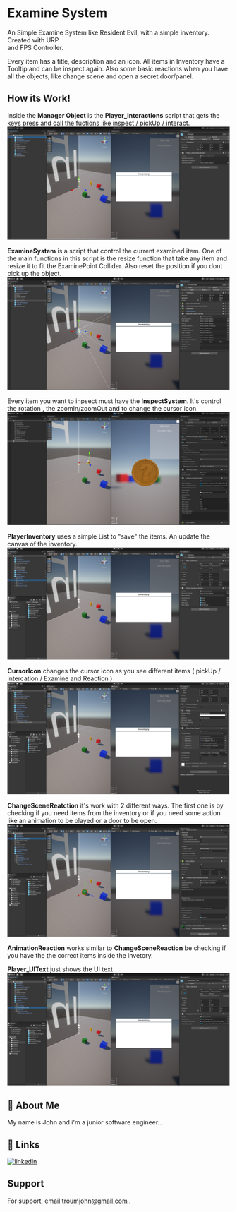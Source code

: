 # Examine System

An Simple Examine System like Resident Evil, with a simple inventory. Created with URP  
and FPS Controller.

Every item has a title, description and an icon. All items in Inventory have a Tooltip 
and can be inspect again.
Also some basic reactions when you have all the objects, like change scene 
and open a secret door/panel.

## How its Work!

Inside the __Manager Object__ is the __Player_Interactions__ script that gets the keys
press and call the fuctions like inspect / pickUp / interact.
![](GitImg/Manager.png)

__ExamineSystem__ is a script that control the current examined item. 
One of the main functions in this script is the resize function that take any item 
and resize it to fit the ExaminePoint Collider. Also reset the position if you 
dont pick up the object.
![](GitImg/Examine-FPS.png)

Every item you want to inpsect must have the __InspectSystem__. It's control the 
rotation , the zoomIn/zoomOut and to change the cursor icon.
![](GitImg/Inspect-Item.png)

__PlayerInventory__ uses a simple List<GameObject> to "save" the items. An update the 
canvas of the inventory.
![](GitImg/Inventory.png)

__CursorIcon__ changes the cursor icon as you see different items 
( pickUp / intercation / Examine and Reaction )
![](GitImg/Mouse_cursor.png)

__ChangeSceneReatction__ it's work with 2 different ways.
The first one is by checking if you need items from the inventory 
or if you need some action like an animation to be played or a door to be open.
![](GitImg/ChangeScene.png)

__AnimationReaction__ works similar to __ChangeSceneReaction__ be checking if you have 
the the correct items inside the invetory.

__Player_UIText__ just shows the UI text 
![](GitImg/Ui-info.png)





## 🚀 About Me
My name is John and i'm a junior software engineer...


## 🔗 Links
[![linkedin](https://img.shields.io/badge/linkedin-0A66C2?style=for-the-badge&logo=linkedin&logoColor=white)](https://www.linkedin.com/in/giannis-sakkas-a67587260/)

## Support

For support, email troumjohn@gmail.com .

